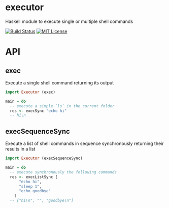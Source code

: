 # executor
Haskell module to execute single or multiple shell commands

[![Build Status][travis-image]][travis-url]
[![MIT License][license-image]][license-url]

# API

## exec

Execute a single shell command returning its output

```hs
import Executor (exec)

main = do
  -- execute a simple `ls` in the current folder
  res <- execSync "echo hi"
  -- hi\n
```

## execSequenceSync

Execute a list of shell commands in sequence synchronously returning their results in a list

```hs
import Executor (execSequenceSync)

main = do
  -- execute synchronously the following commands
  res <- execListSync [
      "echo hi",
      "sleep 1",
      "echo goodbye"
    ]
  -- ["hi\n", "", "goodbye\n"]
```

[travis-image]:https://img.shields.io/travis/GianlucaGuarini/executor.svg?style=flat-square
[travis-url]:https://travis-ci.org/GianlucaGuarini/executor

[license-image]:http://img.shields.io/badge/license-MIT-000000.svg?style=flat-square
[license-url]:LICENSE
